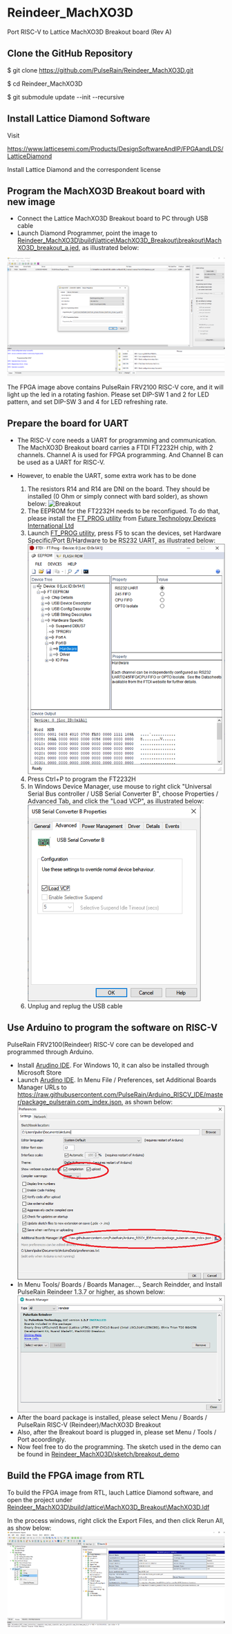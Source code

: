 # Reindeer_MachXO3D
Port RISC-V to Lattice MachXO3D Breakout board (Rev A)

## Clone the GitHub Repository

$ git clone https://github.com/PulseRain/Reindeer_MachXO3D.git

$ cd Reindeer_MachXO3D

$ git submodule update --init --recursive

## Install Lattice Diamond Software

Visit 

https://www.latticesemi.com/Products/DesignSoftwareAndIP/FPGAandLDS/LatticeDiamond

Install Lattice Diamond and the correspondent license


## Program the MachXO3D Breakout board with new image
* Connect the Lattice MachXO3D Breakout board to PC through USB cable
* Launch Diamond Programmer, point the image to [Reindeer_MachXO3D\build\lattice\MachXO3D_Breakout\breakout\MachXO3D_breakout_a.jed](https://github.com/PulseRain/Reindeer_MachXO3D/raw/master/build/lattice/MachXO3D_Breakout/breakout/MachXO3D_breakout_a.jed), as illustrated below:

![Programmer](https://github.com/PulseRain/Reindeer_MachXO3D/raw/master/doc/programmer.png "Programmer")

The FPGA image above contains PulseRain FRV2100 RISC-V core, and it will light up the led in a rotating fashion. Please set DIP-SW 1 and 2 for LED pattern, and set DIP-SW 3 and 4 for LED refreshing rate.


## Prepare the board for UART
* The RISC-V core needs a UART for programming and communication. The MachXO3D Breakout board carries a FTDI FT2232H chip, with 2 channels. Channel A is used for FPGA programming. And Channel B can be used as a UART for RISC-V.

* However, to enable the UART, some extra work has to be done
  1. The resistors R14 and R14 are DNI on the board. They should be installed (0 Ohm or simply connect with bard solder), as shown below:
     ![Breakout](https://github.com/PulseRain/Reindeer_MachXO3D/raw/master/doc/Breakout.png "Breakout")
  2. The EEPROM for the FT2232H needs to be reconfigued. To do that, please install the [FT_PROG utility](https://www.ftdichip.com/Support/Utilities.htm#FT_PROG) from [Future Technology Devices International Ltd](https://www.ftdichip.com/index.html)
  3. Launch [FT_PROG utility](https://www.ftdichip.com/Support/Utilities.htm#FT_PROG), press F5 to scan the devices, set Hardware Specific/Port B/Hardware to be RS232 UART, as illustrated below:
     ![FT_PROG](https://github.com/PulseRain/Reindeer_MachXO3D/raw/master/doc/FT_PROG.png "FT_PROG")
  4. Press Ctrl+P to program the FT2232H
  5. In Windows Device Manager, use mouse to right click "Universal Serial Bus controller / USB Serial Converter B", choose Properties / Advanced Tab, and click the "Load VCP", as illustrated below:
     ![USB Load VCP](https://github.com/PulseRain/Reindeer_MachXO3D/raw/master/doc/USB_Load_VCP.png "USB Load VCP")
  6. Unplug and replug the USB cable
  
  

## Use Arduino to program the software on RISC-V
PulseRain FRV2100(Reindeer) RISC-V core can be developed and programmed through Arduino.
* Install [Arudino IDE](https://www.arduino.cc/en/Main/Software). For Windows 10, it can also be installed through Microsoft Store
* Launch [Arudino IDE](https://www.arduino.cc/en/Main/Software). In Menu File / Preferences, set Additional Boards Manager URLs to https://raw.githubusercontent.com/PulseRain/Arduino_RISCV_IDE/master/package_pulserain.com_index.json, as shown below:
![URL](https://github.com/PulseRain/Reindeer_MachXO3D/raw/master/doc/arduino.png "URL")
* In Menu Tools/ Boards / Boards Manager..., Search Reindder, and Install PulseRain Reindeer 1.3.7 or higher, as shown below:
![Boards Manager](https://github.com/PulseRain/Reindeer_MachXO3D/raw/master/doc/board_manager.png "Boards Manager")
* After the board package is installed, please select Menu / Boards / PulseRain RISC-V (Reindeer)/MachXO3D Breakout
* Also, after the Breakout board is plugged in, please set Menu / Tools / Port acoordingly.
* Now feel free to do the programming. The sketch used in the demo can be found in [Reindeer_MachXO3D/sketch/breakout_demo](https://github.com/PulseRain/Reindeer_MachXO3D/tree/master/sketch/breakout_demo)


## Build the FPGA image from RTL
To build the FPGA image from RTL, lauch Lattice Diamond software, and open the project under
[Reindeer_MachXO3D\build\lattice\MachXO3D_Breakout\MachXO3D.ldf](https://github.com/PulseRain/Reindeer_MachXO3D/raw/master/build/lattice/MachXO3D_Breakout/MachXO3D.ldf)

In the process windows, right click the Export Files, and then click Rerun All, as show below:
![Rerun All](https://github.com/PulseRain/Reindeer_MachXO3D/raw/master/doc/lattice_diamond.png "Rerun All")
